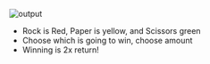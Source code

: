 ![output](https://github.com/Bubbq/Rock-Paper-Scissors-Simulation/assets/134325235/0834139d-95a4-44bf-b1dd-9c77405f5652)<br>

- Rock is Red, Paper is yellow, and Scissors green <br>
- Choose which is going to win, choose amount<br>
- Winning is 2x return!
